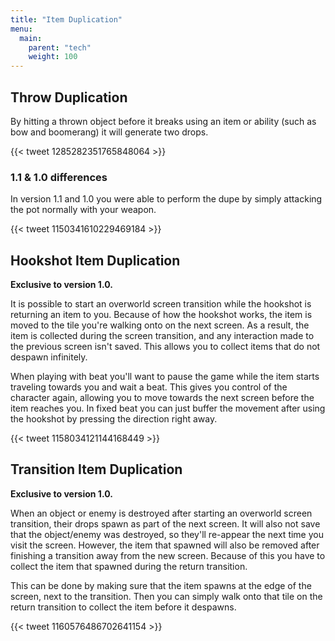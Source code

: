 ```yaml
---
title: "Item Duplication"
menu:
  main:
    parent: "tech"
    weight: 100
---
```


## Throw Duplication

By hitting a thrown object before it breaks using an item or ability (such as bow and boomerang) it will generate two drops.

{{< tweet 1285282351765848064 >}}

### 1.1 & 1.0 differences

In version 1.1 and 1.0 you were able to perform the dupe by simply attacking the pot normally with your weapon.

{{< tweet 1150341610229469184 >}}

## Hookshot Item Duplication

**Exclusive to version 1.0.**

It is possible to start an overworld screen transition while the hookshot is returning an item to you.
Because of how the hookshot works, the item is moved to the tile you're walking onto on the next screen.
As a result, the item is collected during the screen transition, and any interaction made to the previous screen isn't saved.
This allows you to collect items that do not despawn infinitely.

When playing with beat you'll want to pause the game while the item starts traveling towards you and wait a beat.
This gives you control of the character again, allowing you to move towards the next screen before the item reaches you.
In fixed beat you can just buffer the movement after using the hookshot by pressing the direction right away.

{{< tweet 1158034121144168449 >}}

## Transition Item Duplication

**Exclusive to version 1.0.**

When an object or enemy is destroyed after starting an overworld screen transition, their drops spawn as part of the next screen.
It will also not save that the object/enemy was destroyed, so they'll re-appear the next time you visit the screen.
However, the item that spawned will also be removed after finishing a transition away from the new screen.
Because of this you have to collect the item that spawned during the return transition.

This can be done by making sure that the item spawns at the edge of the screen, next to the transition.
Then you can simply walk onto that tile on the return transition to collect the item before it despawns.

{{< tweet 1160576486702641154 >}}
